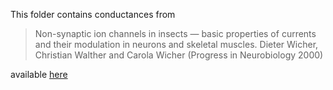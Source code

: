 This folder contains conductances from 

> Non-synaptic ion channels in insects — basic properties of currents and their modulation in neurons and skeletal muscles. Dieter Wicher, Christian Walther and Carola Wicher (Progress in Neurobiology 2000)

available [here](http://www.sciencedirect.com/science/article/pii/S0301008200000666)

